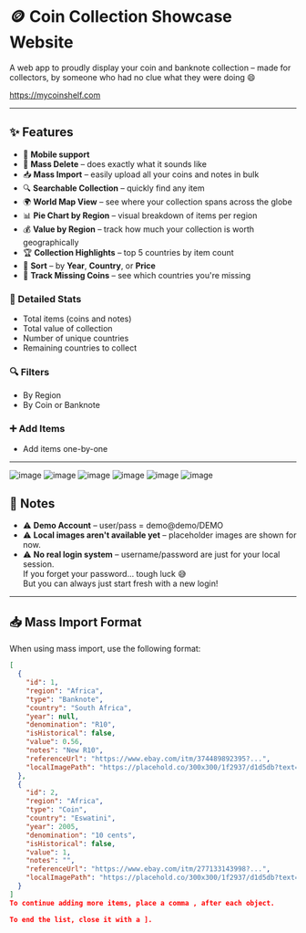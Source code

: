 # 🪙 Coin Collection Showcase Website

A web app to proudly display your coin and banknote collection – made for collectors, by someone who had no clue what they were doing 😄

https://mycoinshelf.com

---

## ✨ Features

- 📱 **Mobile support**
- 🧹 **Mass Delete** – does exactly what it sounds like
- 📥 **Mass Import** – easily upload all your coins and notes in bulk
- 🔍 **Searchable Collection** – quickly find any item
- 🌍 **World Map View** – see where your collection spans across the globe
- 📊 **Pie Chart by Region** – visual breakdown of items per region
- 💰 **Value by Region** – track how much your collection is worth geographically
- 🏆 **Collection Highlights** – top 5 countries by item count
- 📅 **Sort** – by **Year**, **Country**, or **Price**
- 📌 **Track Missing Coins** – see which countries you're missing

### 🧾 Detailed Stats

- Total items (coins and notes)  
- Total value of collection  
- Number of unique countries  
- Remaining countries to collect  

### 🔍 Filters

- By Region  
- By Coin or Banknote  

### ➕ Add Items

- Add items one-by-one

---

![image](https://github.com/user-attachments/assets/d669fe04-a35a-4e27-a50b-6da10ecaf199)
![image](https://github.com/user-attachments/assets/43ab234c-d53f-4dc1-81a0-eb4aeb9c2ff7)
![image](https://github.com/user-attachments/assets/be1d1373-40c9-48a4-ba0d-4d10664eaf8c)
![image](https://github.com/user-attachments/assets/f14d22f1-7c49-4645-82d4-821ddf2e0a12)
![image](https://github.com/user-attachments/assets/2df655f9-124f-49ed-8622-e5df48ac09ff)
![image](https://github.com/user-attachments/assets/046f9880-c3ea-4dc4-84b1-dec8199f6d60)







## 📝 Notes

- ⚠️ **Demo Account** – user/pass = demo@demo/DEMO
- ⚠️ **Local images aren't available yet** – placeholder images are shown for now.
- ⚠️ **No real login system** – username/password are just for your local session.  
  If you forget your password… tough luck 😅  
  But you can always just start fresh with a new login!

---

## 📥 Mass Import Format

When using mass import, use the following format:

```json
[
  {
    "id": 1,
    "region": "Africa",
    "type": "Banknote",
    "country": "South Africa",
    "year": null,
    "denomination": "R10",
    "isHistorical": false,
    "value": 0.56,
    "notes": "New R10",
    "referenceUrl": "https://www.ebay.com/itm/374489892395?...",
    "localImagePath": "https://placehold.co/300x300/1f2937/d1d5db?text=No+Image"
  },
  {
    "id": 2,
    "region": "Africa",
    "type": "Coin",
    "country": "Eswatini",
    "year": 2005,
    "denomination": "10 cents",
    "isHistorical": false,
    "value": 1,
    "notes": "",
    "referenceUrl": "https://www.ebay.com/itm/277133143998?...",
    "localImagePath": "https://placehold.co/300x300/1f2937/d1d5db?text=No+Image"
  }
]
To continue adding more items, place a comma , after each object.

To end the list, close it with a ].
